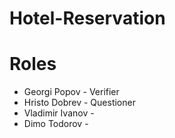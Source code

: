# Hotel-Reservation

# Roles
 - Georgi Popov - Verifier
 - Hristo Dobrev - Questioner
 - Vladimir Ivanov -
 - Dimo Todorov -
